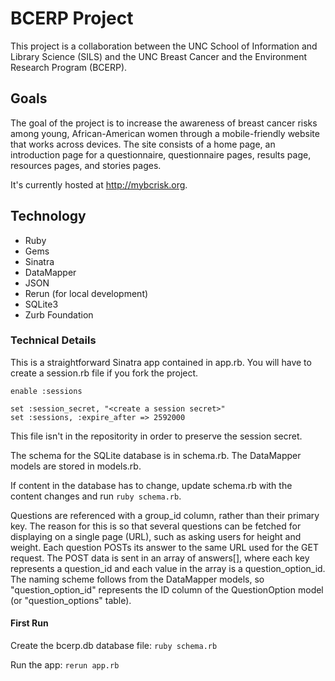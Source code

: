 # BCERP Project
This project is a collaboration between the UNC School of Information and Library Science (SILS) and the UNC Breast Cancer and the Environment Research Program (BCERP). 

## Goals
The goal of the project is to increase the awareness of breast cancer risks among young, African-American women through a mobile-friendly website that works across devices.
The site consists of a home page, an introduction page for a questionnaire, questionnaire pages, results page, resources pages, and stories pages. 

It's currently hosted at http://mybcrisk.org.

## Technology
* Ruby
 * Gems
  * Sinatra
  * DataMapper
  * JSON
  * Rerun (for local development)
* SQLite3
* Zurb Foundation

### Technical Details
This is a straightforward Sinatra app contained in app.rb. You will have to create a session.rb file if you fork the project.

    enable :sessions

    set :session_secret, "<create a session secret>"
    set :sessions, :expire_after => 2592000
    
This file isn't in the repositority in order to preserve the session secret.



The schema for the SQLite database is in schema.rb. The DataMapper models are stored in models.rb.

If content in the database has to change, update schema.rb with the content changes and run `ruby schema.rb`. 

Questions are referenced with a group_id column, rather than their primary key. The reason for this is so that several questions can be fetched for displaying on a single page (URL),
such as asking users for height and weight. Each question POSTs its answer to the same URL used for the GET request.
The POST data is sent in an array of answers[], where each key represents a
question_id and each value in the array is a question_option_id. The naming scheme follows from the DataMapper models, so "question_option_id"
represents the ID column of the QuestionOption model (or "question_options" table).

#### First Run
Create the bcerp.db database file:
`ruby schema.rb`

Run the app:
`rerun app.rb`
